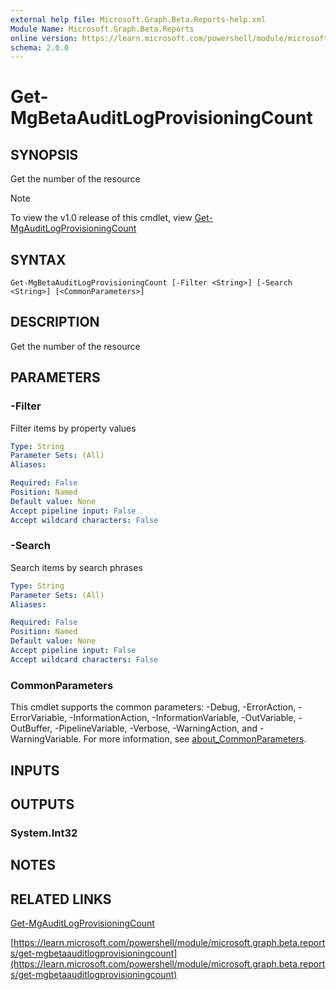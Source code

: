 ```yaml
---
external help file: Microsoft.Graph.Beta.Reports-help.xml
Module Name: Microsoft.Graph.Beta.Reports
online version: https://learn.microsoft.com/powershell/module/microsoft.graph.beta.reports/get-mgbetaauditlogprovisioningcount
schema: 2.0.0
---
```


# Get-MgBetaAuditLogProvisioningCount

## SYNOPSIS
Get the number of the resource

> [!NOTE]
> To view the v1.0 release of this cmdlet, view [Get-MgAuditLogProvisioningCount](/powershell/module/Microsoft.Graph.Reports/Get-MgAuditLogProvisioningCount?view=graph-powershell-1.0)

## SYNTAX

```
Get-MgBetaAuditLogProvisioningCount [-Filter <String>] [-Search <String>] [<CommonParameters>]
```

## DESCRIPTION
Get the number of the resource

## PARAMETERS

### -Filter
Filter items by property values

```yaml
Type: String
Parameter Sets: (All)
Aliases:

Required: False
Position: Named
Default value: None
Accept pipeline input: False
Accept wildcard characters: False
```

### -Search
Search items by search phrases

```yaml
Type: String
Parameter Sets: (All)
Aliases:

Required: False
Position: Named
Default value: None
Accept pipeline input: False
Accept wildcard characters: False
```

### CommonParameters
This cmdlet supports the common parameters: -Debug, -ErrorAction, -ErrorVariable, -InformationAction, -InformationVariable, -OutVariable, -OutBuffer, -PipelineVariable, -Verbose, -WarningAction, and -WarningVariable. For more information, see [about_CommonParameters](http://go.microsoft.com/fwlink/?LinkID=113216).

## INPUTS

## OUTPUTS

### System.Int32
## NOTES

## RELATED LINKS
[Get-MgAuditLogProvisioningCount](/powershell/module/Microsoft.Graph.Reports/Get-MgAuditLogProvisioningCount?view=graph-powershell-1.0)

[https://learn.microsoft.com/powershell/module/microsoft.graph.beta.reports/get-mgbetaauditlogprovisioningcount](https://learn.microsoft.com/powershell/module/microsoft.graph.beta.reports/get-mgbetaauditlogprovisioningcount)




